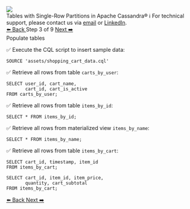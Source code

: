 <!-- TOP -->
<div class="top">
  <img src="https://datastax-academy.github.io/katapod-shared-assets/images/ds-academy-logo.svg" />
  <div class="scenario-title-section">
    <span class="scenario-title">Tables with Single-Row Partitions in Apache Cassandra®</span>
    <span class="scenario-subtitle">ℹ️ For technical support, please contact us via <a href="mailto:aleksandr.volochnev@datastax.com">email</a> or <a href="https://dtsx.io/aleks">LinkedIn</a>.</span>
  </div>
</div>

<!-- NAVIGATION -->
<div id="navigation-top" class="navigation-top">
 <a href='command:katapod.loadPage?[{"step":"step2-cassandra"}]' 
   class="btn btn-dark navigation-top-left">⬅️ Back
 </a>
<span class="step-count"> Step 3 of 9</span>
 <a href='command:katapod.loadPage?[{"step":"step4-cassandra"}]' 
    class="btn btn-dark navigation-top-right">Next ➡️
  </a>
</div>

<!-- CONTENT -->

<div class="step-title">Populate tables</div>

✅ Execute the CQL script to insert sample data:
```
SOURCE 'assets/shopping_cart_data.cql'
```

✅ Retrieve all rows from table `carts_by_user`:
```
SELECT user_id, cart_name, 
       cart_id, cart_is_active
FROM carts_by_user;        
```

✅ Retrieve all rows from table `items_by_id`:
```
SELECT * FROM items_by_id;
```

✅ Retrieve all rows from materialized view `items_by_name`:
```
SELECT * FROM items_by_name;                    
```

✅ Retrieve all rows from table `items_by_cart`:
```
SELECT cart_id, timestamp, item_id 
FROM items_by_cart; 

SELECT cart_id, item_id, item_price, 
       quantity, cart_subtotal 
FROM items_by_cart; 
```

<!-- NAVIGATION -->
<div id="navigation-bottom" class="navigation-bottom">
 <a href='command:katapod.loadPage?[{"step":"step2-cassandra"}]'
   class="btn btn-dark navigation-bottom-left">⬅️ Back
 </a>
 <a href='command:katapod.loadPage?[{"step":"step4-cassandra"}]'
    class="btn btn-dark navigation-bottom-right">Next ➡️
  </a>
</div>
